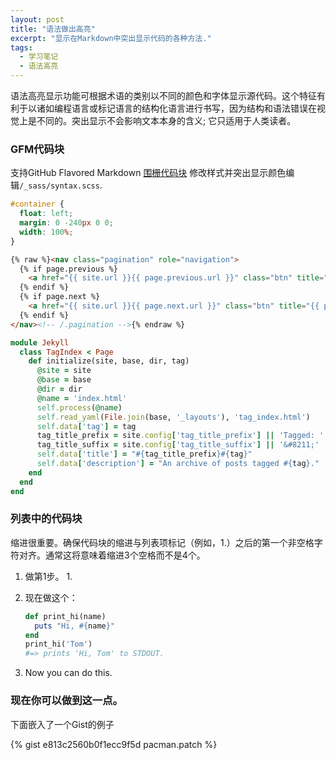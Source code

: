```yaml
---
layout: post
title: "语法做出高亮"
excerpt: "显示在Markdown中突出显示代码的各种方法."
tags: 
  - 学习笔记
  - 语法高亮
---
```


语法高亮显示功能可根据术语的类别以不同的颜色和字体显示源代码。这个特征有利于以诸如编程语言或标记语言的结构化语言进行书写，因为结构和语法错误在视觉上是不同的。突出显示不会影响文本本身的含义; 它只适用于人类读者。

[^1]: <http://en.wikipedia.org/wiki/Syntax_highlighting>

### GFM代码块

支持GitHub Flavored Markdown [围栅代码块](https://help.github.com/articles/creating-and-highlighting-code-blocks/)  修改样式并突出显示颜色编辑`/_sass/syntax.scss`.

```css
#container {
  float: left;
  margin: 0 -240px 0 0;
  width: 100%;
}
```

```html
{% raw %}<nav class="pagination" role="navigation">
  {% if page.previous %}
    <a href="{{ site.url }}{{ page.previous.url }}" class="btn" title="{{ page.previous.title }}">Previous article</a>
  {% endif %}
  {% if page.next %}
    <a href="{{ site.url }}{{ page.next.url }}" class="btn" title="{{ page.next.title }}">Next article</a>
  {% endif %}
</nav><!-- /.pagination -->{% endraw %}
```

```ruby
module Jekyll
  class TagIndex < Page
    def initialize(site, base, dir, tag)
      @site = site
      @base = base
      @dir = dir
      @name = 'index.html'
      self.process(@name)
      self.read_yaml(File.join(base, '_layouts'), 'tag_index.html')
      self.data['tag'] = tag
      tag_title_prefix = site.config['tag_title_prefix'] || 'Tagged: '
      tag_title_suffix = site.config['tag_title_suffix'] || '&#8211;'
      self.data['title'] = "#{tag_title_prefix}#{tag}"
      self.data['description'] = "An archive of posts tagged #{tag}."
    end
  end
end
```

### 列表中的代码块

缩进很重要。确保代码块的缩进与列表项标记（例如，1.）之后的第一个非空格字符对齐。通常这将意味着缩进3个空格而不是4个。

1. 做第1步。 1.
2. 现在做这个：
   
   ```ruby
   def print_hi(name)
     puts "Hi, #{name}"
   end
   print_hi('Tom')
   #=> prints 'Hi, Tom' to STDOUT.
   ```
        
3. Now you can do this.

### 现在你可以做到这一点。

下面嵌入了一个Gist的例子

{% gist e813c2560b0f1ecc9f5d pacman.patch %}
